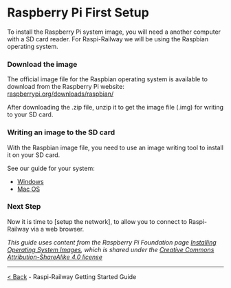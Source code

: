 Raspberry Pi First Setup
========================

To install the Raspberry Pi system image, you will need a another computer with a SD card reader. For Raspi-Railway we will be using the Raspbian operating system.

### Download the image

The official image file for the Raspbian operating system is available to download from the Raspberry Pi website: [raspberrypi.org/downloads/raspbian/](https://www.raspberrypi.org/downloads/raspbian/)

After downloading the .zip file, unzip it to get the image file (.img) for writing to your SD card.

### Writing an image to the SD card

With the Raspbian image file, you need to use an image writing tool to install it on your SD card.

See our guide for your system:
- [Windows](raspberry-pi-windows-install.md)
- [Mac OS](raspberry-pi-mac-install.md)

### Next Step

Now it is time to [setup the network], to allow you to connect to Raspi-Railway via a web browser.


_This guide uses content from the Raspberry Pi Foundation page
[Installing Operating System Images](https://www.raspberrypi.org/documentation/installation/installing-images/README.md), which is shared under the [Creative Commons Attribution-ShareAlike 4.0 license](http://creativecommons.org/licenses/by-sa/4.0/)_

---
[< Back](raspi-railway-getting-started-guide.md) - Raspi-Railway Getting Started Guide
